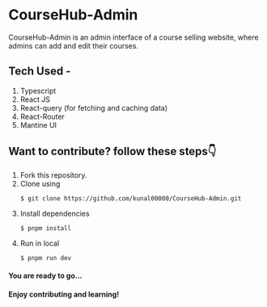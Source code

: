 # CourseHub-Admin
CourseHub-Admin is an admin interface of a course selling website, where admins can add and edit their courses.

## Tech Used -
1. Typescript
2. React JS
3. React-query (for fetching and caching data)
4. React-Router
5. Mantine UI

## Want to contribute? follow these steps👇
1. Fork this repository.
2. Clone using
   ```
   $ git clone https://github.com/kunal00000/CourseHub-Admin.git
   ```
3. Install dependencies
   ```
   $ pnpm install
   ```
4. Run in local
   ```
   $ pnpm run dev
   ```
   
#### You are ready to go...
#### Enjoy contributing and learning!
